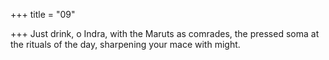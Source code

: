 +++
title = "09"

+++
Just drink, o Indra, with the Maruts as comrades, the pressed soma at  the rituals of the day,
sharpening your mace with might.